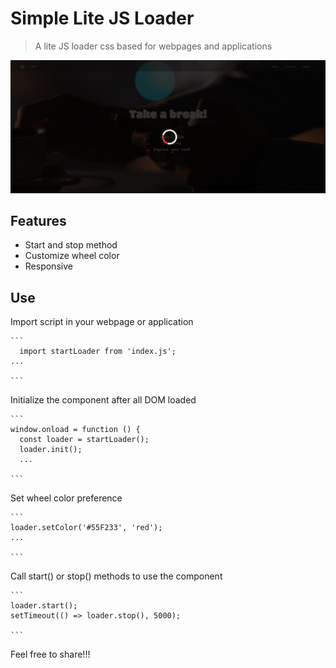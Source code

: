# Simple Lite JS Loader
> A lite JS loader css based for webpages and applications

![Screenshot](https://github.com/LizzardMedeiros/lite-loaderjs/blob/master/examples/ex.png?raw=true)

## Features
  - Start and stop method
  - Customize wheel color
  - Responsive

## Use
  Import script in your webpage or application

    ```
      import startLoader from 'index.js';
    ...

    ```

  Initialize the component after all DOM loaded
  
    ```
    window.onload = function () {
      const loader = startLoader();
      loader.init();
      ...

    ```

  Set wheel color preference

    ```
    loader.setColor('#55F233', 'red');
    ...

    ```

  Call start() or stop() methods to use the component

    ```
    loader.start();
    setTimeout(() => loader.stop(), 5000);

    ```

Feel free to share!!!
